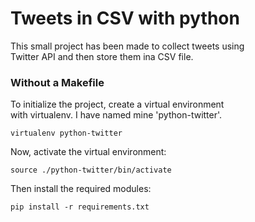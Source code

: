# Tweets in CSV with python

This small project has been made to collect tweets using  
Twitter API and then store them ina CSV file.  


### Without a Makefile
To initialize the project, create a virtual environment  
with virtualenv. I have named mine 'python-twitter'.  
```
virtualenv python-twitter
```

Now, activate the virtual environment:  
```
source ./python-twitter/bin/activate
```

Then install the required modules:  
```
pip install -r requirements.txt
```
